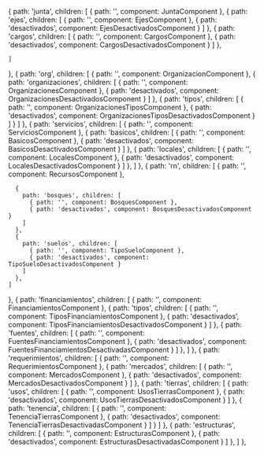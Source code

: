{
    path: 'junta',
    children: [
      { path: '', component: JuntaComponent },
      {
        path: 'ejes', children: [
          { path: '', component: EjesComponent },
          { path: 'desactivados', component: EjesDesactivadosComponent }
        ]
      },
      {
        path: 'cargos', children: [
          { path: '', component: CargosComponent },
          { path: 'desactivados', component: CargosDesactivadosComponent }
        ]
      },

    ]
  },
  {
    path: 'org', children: [
      { path: '', component: OrganizacionComponent },
      {
        path: 'organizaciones', children: [
          { path: '', component: OrganizacionesComponent },
          { path: 'desactivados', component: OrganizacionesDesactivadosComponent }
        ]
      },
      {
        path: 'tipos', children: [
          { path: '', component: OrganizacionesTiposComponent },
          { path: 'desactivados', component: OrganizacionesTiposDesactivadosComponent }
        ]
      }
    ]
  },
  {
    path: 'servicios', children: [
      { path: '', component: ServiciosComponent },
      {
        path: 'basicos', children: [
          { path: '', component: BasicosComponent },
          { path: 'desactivados', component: BasicosDesactivadosComponent }
        ]
      },
      {
        path: 'locales', children: [
          { path: '', component: LocalesComponent },
          { path: 'desactivados', component: LocalesDesactivadosComponent }
        ]
      },
    ]
  },
  {
    path: 'rn', children: [
      { path: '', component: RecursosComponent },

      {
        path: 'bosques', children: [
          { path: '', component: BosquesComponent },
          { path: 'desactivados', component: BosquesDesactivadosComponent }
        ]
      },
      {
        path: 'suelos', children: [
          { path: '', component: TipoSueloComponent },
          { path: 'desactivados', component: TipoSueloDesactivadosComponent }
        ]
      },
    ]
  },
  {
    path: 'financiamientos', children: [
      { path: '', component: FinanciamientosComponent },
      {
        path: 'tipos', children: [
          { path: '', component: TiposFinanciamientosComponent },
          { path: 'desactivados', component: TiposFinanciamientosDesactivadosComponent }
        ]
      },
      {
        path: 'fuentes', children: [
          { path: '', component: FuentesFinanciamientosComponent },
          { path: 'desactivados', component: FuentesFinanciamientosDesactivadasComponent }
        ]
      },
    ]
  },
  {
    path: 'requerimientos', children: [
      { path: '', component: RequerimientosComponent },
      {
        path: 'mercados', children: [
          { path: '', component: MercadosComponent },
          { path: 'desactivados', component: MercadosDesactivadosComponent }
        ]
      },
      {
        path: 'tierras', children: [
          {
            path: 'usos', children: [
              { path: '', component: UsosTierrasComponent },
              { path: 'desactivados', component: UsosTierrasDesactivadosComponent }
            ]
          },
          {
            path: 'tenencia', children: [
              { path: '', component: TenenciaTierrasComponent },
              { path: 'desactivados', component: TenenciaTierrasDesactivadasComponent }
            ]
          }
        ]
      },
      {
        path: 'estructuras', children: [
          { path: '', component: EstructurasComponent },
          { path: 'desactivados', component: EstructurasDesactivadasComponent }
        ]
      },
    ]
  },